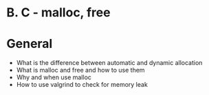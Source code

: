 # B. C - malloc, free

# General
- What is the difference between automatic and dynamic allocation
- What is malloc and free and how to use them
- Why and when use malloc
- How to use valgrind to check for memory leak
